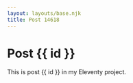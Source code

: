 ```yaml
---
layout: layouts/base.njk
title: Post 14618
---
```


# Post {{ id }}

This is post {{ id }} in my Eleventy project.
